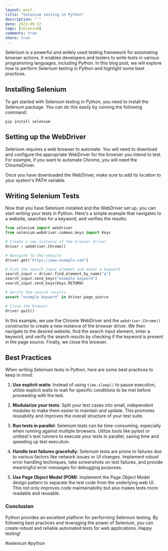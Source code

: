 ```yaml
---
layout: post
title: "Selenium testing in Python"
description: " "
date: 2023-09-17
tags: [selenium]
comments: true
share: true
---
```


Selenium is a powerful and widely used testing framework for automating browser actions. It enables developers and testers to write tests in various programming languages, including Python. In this blog post, we will explore how to perform Selenium testing in Python and highlight some best practices.

## Installing Selenium

To get started with Selenium testing in Python, you need to install the Selenium package. You can do this easily by running the following command:

```
pip install selenium
```

## Setting up the WebDriver

Selenium requires a web browser to automate. You will need to download and configure the appropriate WebDriver for the browser you intend to test. For example, if you want to automate Chrome, you will need the ChromeDriver. 

Once you have downloaded the WebDriver, make sure to add its location to your system's PATH variable.

## Writing Selenium Tests

Now that you have Selenium installed and the WebDriver set up, you can start writing your tests in Python. Here's a simple example that navigates to a website, searches for a keyword, and verifies the results:

```python
from selenium import webdriver
from selenium.webdriver.common.keys import Keys

# Create a new instance of the browser driver
driver = webdriver.Chrome()

# Navigate to the website
driver.get("https://www.example.com")

# Find the search input element and enter a keyword
search_input = driver.find_element_by_name("q")
search_input.send_keys("example keyword")
search_input.send_keys(Keys.RETURN)

# Verify the search results
assert "example keyword" in driver.page_source

# Close the browser
driver.quit()
```

In this example, we use the Chrome WebDriver and the `webdriver.Chrome()` constructor to create a new instance of the browser driver. We then navigate to the desired website, find the search input element, enter a keyword, and verify the search results by checking if the keyword is present in the page source. Finally, we close the browser.

## Best Practices

When writing Selenium tests in Python, here are some best practices to keep in mind:

1. **Use explicit waits**: Instead of using `time.sleep()` to pause execution, utilize explicit waits to wait for specific conditions to be met before proceeding with the test.

2. **Modularize your tests**: Split your test cases into small, independent modules to make them easier to maintain and update. This promotes reusability and improves the overall structure of your test suite.

3. **Run tests in parallel**: Selenium tests can be time-consuming, especially when running against multiple browsers. Utilize tools like pytest or unittest's test runners to execute your tests in parallel, saving time and speeding up test execution.

4. **Handle test failures gracefully**: Selenium tests are prone to failures due to various factors like network issues or UI changes. Implement robust error handling techniques, take screenshots on test failures, and provide meaningful error messages for debugging purposes.

5. **Use Page Object Model (POM)**: Implement the Page Object Model design pattern to separate the test code from the underlying web UI. This not only improves code maintainability but also makes tests more readable and reusable.

### Conclusion

Python provides an excellent platform for performing Selenium testing. By following best practices and leveraging the power of Selenium, you can create robust and reliable automated tests for web applications. Happy testing!

#selenium #python